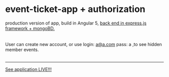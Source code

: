 # event-ticket-app + authorization
production version of app, build in Angular 5, <a href="https://github.com/MykolajKrusser/express.js">back end in express.js framework + mongoBD.</a>
<br>
<br>
<br>
User can create new account, or use login: a@a.com pass: a ,to see hidden member events.
<br>
<br>
<hr>
<a href="http://tritritega.pe.hu">See application LIVE!!!</a>
